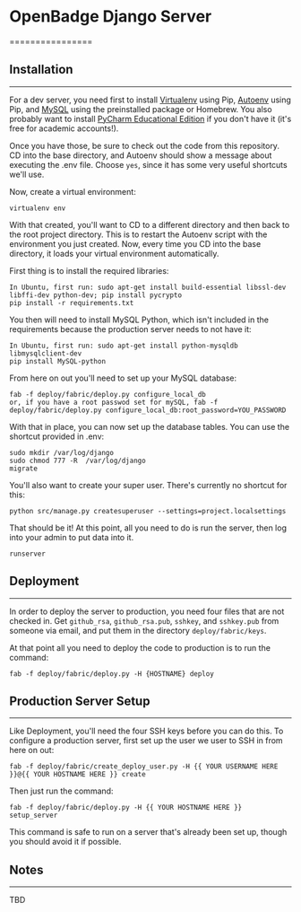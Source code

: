 # OpenBadge Django Server
================


## Installation
----------------

For a dev server, you need first to install [Virtualenv](https://virtualenv.pypa.io/en/latest/installation.html) using Pip, [Autoenv](https://github.com/kennethreitz/autoenv) using Pip, and [MySQL](https://dev.mysql.com/doc/refman/5.6/en/osx-installation-pkg.html) using the preinstalled package or Homebrew. You also probably want to install [PyCharm Educational Edition](https://www.jetbrains.com/pycharm-educational/) if you don't have it (it's free for academic accounts!).

Once you have those, be sure to check out the code from this repository. CD into the base directory, and Autoenv should show a message about executing the .env file. Choose `yes`, since it has some very useful shortcuts we'll use.

Now, create a virtual environment:

    virtualenv env

With that created, you'll want to CD to a different directory and then back to the root project directory. This is to restart the Autoenv script with the environment you just created. Now, every time you CD into the base directory, it loads your virtual environment automatically.

First thing is to install the required libraries:

    In Ubuntu, first run: sudo apt-get install build-essential libssl-dev libffi-dev python-dev; pip install pycrypto
    pip install -r requirements.txt

You then will need to install MySQL Python, which isn't included in the requirements because the production server needs to not have it:

    In Ubuntu, first run: sudo apt-get install python-mysqldb libmysqlclient-dev
    pip install MySQL-python

From here on out you'll need to set up your MySQL database:

    fab -f deploy/fabric/deploy.py configure_local_db
    or, if you have a root passwod set for mySQL, fab -f deploy/fabric/deploy.py configure_local_db:root_password=YOU_PASSWORD

With that in place, you can now set up the database tables. You can use the shortcut provided in .env:

    sudo mkdir /var/log/django
    sudo chmod 777 -R  /var/log/django
    migrate

You'll also want to create your super user. There's currently no shortcut for this:

    python src/manage.py createsuperuser --settings=project.localsettings

That should be it! At this point, all you need to do is run the server, then log into your admin to put data into it.

    runserver


## Deployment
----------------

In order to deploy the server to production, you need four files that are not checked in. Get `github_rsa`, `github_rsa.pub`, `sshkey`, and `sshkey.pub` from someone via email, and put them in the directory `deploy/fabric/keys`.

At that point all you need to deploy the code to production is to run the command:

    fab -f deploy/fabric/deploy.py -H {HOSTNAME} deploy

## Production Server Setup
----------------

Like Deployment, you'll need the four SSH keys before you can do this. To configure a production server, first set up the user we user to SSH in from here on out:

    fab -f deploy/fabric/create_deploy_user.py -H {{ YOUR USERNAME HERE }}@{{ YOUR HOSTNAME HERE }} create

Then just run the command:

    fab -f deploy/fabric/deploy.py -H {{ YOUR HOSTNAME HERE }} setup_server

This command is safe to run on a server that's already been set up, though you should avoid it if possible.


## Notes
---------------

TBD
